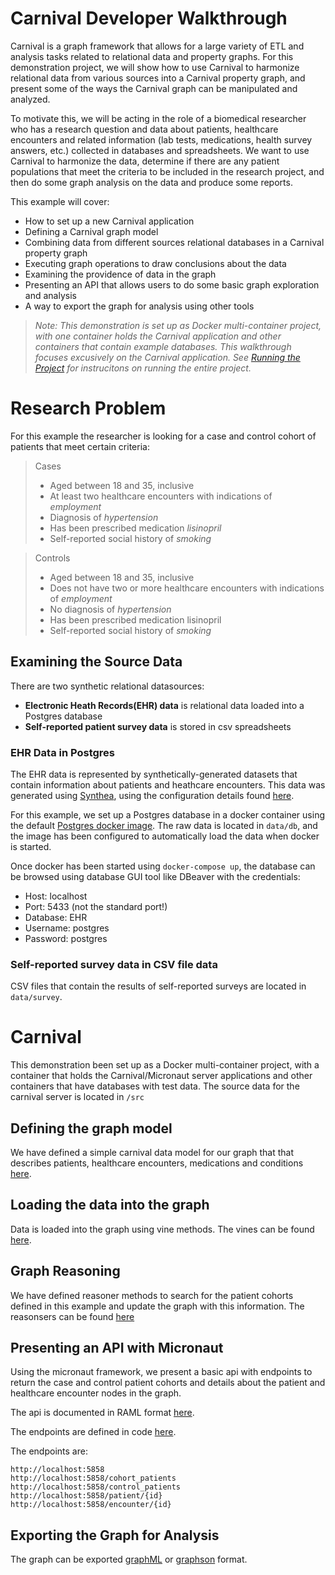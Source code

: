 # Carnival Developer Walkthrough

Carnival is a graph framework that allows for a large variety of ETL and analysis tasks related to relational data and property graphs. For this demonstration project, we will show how to use Carnival to harmonize relational data from various sources into a Carnival property graph, and present some of the ways the Carnival graph can be manipulated and analyzed.

To motivate this, we will be acting in the role of a biomedical researcher who has a research question and data about patients, healthcare encounters and related information (lab tests, medications, health survey answers, etc.) collected in databases and spreadsheets. We want to use Carnival to harmonize the data, determine if there are any patient populations that meet the criteria to be included in the research project, and then do some graph analysis on the data and produce some reports.

This example will cover:
* How to set up a new Carnival application
* Defining a Carnival graph model
* Combining data from different sources relational databases in a Carnival property graph
* Executing graph operations to draw conclusions about the data
* Examining the providence of data in the graph
* Presenting an API that allows users to do some basic graph exploration and analysis
* A way to export the graph for analysis using other tools

> *Note: This demonstration is set up as Docker multi-container project, with one container holds the Carnival application and other containers that contain example databases. This walkthrough focuses excusively on the Carnival application. See [Running the Project](https://github.com/carnival-data/carnival-demo-biomedical/blob/master/README.md#running-the-project) for instrucitons on running the entire project.*


# Research Problem
For this example the researcher is looking for a case and control cohort of patients that meet certain criteria:

>Cases
>* Aged between 18 and 35, inclusive
>* At least two healthcare encounters with indications of *employment*
>* Diagnosis of *hypertension*
>* Has been prescribed medication *lisinopril*
>* Self-reported social history of *smoking*

>Controls
>* Aged between 18 and 35, inclusive
>* Does not have two or more healthcare encounters with indications of *employment*
>* No diagnosis of *hypertension*
>* Has been prescribed medication lisinopril
>* Self-reported social history of *smoking*


## Examining the Source Data
There are two synthetic relational datasources:

* **Electronic Heath Records(EHR) data** is relational data loaded into a Postgres database
* **Self-reported patient survey data** is stored in csv spreadsheets


### EHR Data in Postgres

The EHR data is represented by synthetically-generated datasets that contain information about patients and heathcare encounters. This data was generated using [Synthea](https://synthetichealth.github.io/synthea/), using the configuration details found [here](https://github.com/carnival-data/carnival-demo-biomedical/blob/master/data/db/synthea/readme.md).


For this example, we set up a Postgres database in a docker container using the default [Postgres docker image](https://hub.docker.com/_/postgres/). The raw data is located in `data/db`, and the image has been configured to automatically load the data when docker is started.


Once docker has been started using `docker-compose up`, the database can be browsed using database GUI tool like DBeaver with the credentials:
* Host: localhost
* Port: 5433 (not the standard port!)
* Database: EHR
* Username: postgres
* Password: postgres


### Self-reported survey data in CSV file data

CSV files that contain the results of self-reported surveys are located in `data/survey`.

# Carnival
This demonstration been set up as a Docker multi-container project, with a container that holds the Carnival/Micronaut server applications and other containers that have databases with test data. The source data for the carnival server is located in `/src`


## Defining the graph model
We have defined a simple carnival data model for our graph that that describes patients, healthcare encounters, medications and conditions [here](https://github.com/carnival-data/carnival-demo-biomedical/blob/master/src/main/groovy/example/carnival/micronaut/GraphModel.groovy). 

## Loading the data into the graph
Data is loaded into the graph using vine methods. The vines can be found [here](https://github.com/carnival-data/carnival-demo-biomedical/blob/master/src/main/groovy/example/carnival/micronaut/vine/ExampleDbVine.groovy).

## Graph Reasoning
We have defined reasoner methods to search for the patient cohorts defined in this example and update the graph with this information. The reasonsers can be found [here](https://github.com/carnival-data/carnival-demo-biomedical/blob/master/src/main/groovy/example/carnival/micronaut/method/Reasoners.groovy)

## Presenting an API with Micronaut
Using the micronaut framework, we present a basic api with endpoints to return the case and control patient cohorts and details about the patient and healthcare encounter nodes in the graph.

The api is documented in RAML format [here](https://github.com/carnival-data/carnival-demo-biomedical/blob/master/docs/ResearchAnswersApi.raml).

The endpoints are defined in code [here](https://github.com/carnival-data/carnival-demo-biomedical/blob/master/src/main/groovy/example/carnival/micronaut/web/AppWS.groovy).

The endpoints are:
```
http://localhost:5858
http://localhost:5858/cohort_patients
http://localhost:5858/control_patients
http://localhost:5858/patient/{id}
http://localhost:5858/encounter/{id}
```

## Exporting the Graph for Analysis
The graph can be exported [graphML](http://graphml.graphdrawing.org) or [graphson](https://docs.oracle.com/en/database/oracle/property-graph/21.2/spgdg/graphson-data-format.html) format. 
